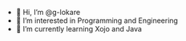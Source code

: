- 👋 Hi, I’m @g-lokare
- 👀 I’m interested in Programming and Engineering
- 🌱 I’m currently learning Xojo and Java
<!--- 💞️ I’m looking to collaborate on ...
- 📫 How to reach me ... ---!>

<!---
g-lokare/g-lokare is a ✨ special ✨ repository because its `README.md` (this file) appears on your GitHub profile.
You can click the Preview link to take a look at your changes.
--->

